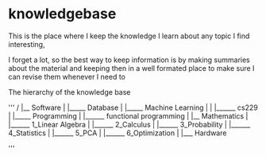 # knowledgebase

This is the place where I keep the knowledge I learn about any topic I find interesting,

I forget a lot, so the best way to keep information is by making summaries about the material and keeping then in a well formated place to make sure I can revise them whenever I need to

The hierarchy of the knowledge base

'''
/
|__ Software
|   |_____ Database
|   |_____ Machine Learning
|   |        |______ cs229
|   |_____ Programming
|            |______ functional programming
|
|__ Mathematics
|   |______ 1_Linear Algebra
|   |______ 2_Calculus
|   |______ 3_Probability
|   |______ 4_Statistics
|   |______ 5_PCA
|   |______ 6_Optimization
|
|___ Hardware

'''
